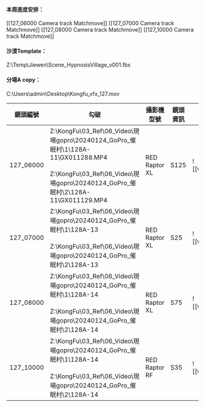 #### 本周進度安排：
[[127_06000 Camera track Matchmove]]
[[127_07000 Camera track Matchmove]]
[[127_08000 Camera track Matchmove]]
[[127_10000 Camera track Matchmove]]

#### 沙漠Template：
Z:\Temp\Jiewen\Scene_HypnosisVillage_v001.fbx
#### 分場A copy：
C:\Users\admin\Desktop\Kongfu_vfx_127.mov

| 鏡頭編號      | 勾破                                                                                                                                                             | 攝影機型號         | 鏡頭資訊 | 擷圖                               |
| --------- | -------------------------------------------------------------------------------------------------------------------------------------------------------------- | ------------- | ---- | -------------------------------- |
| 127_06000 | Z:\KongFu\03_Ref\06_Video\現場gopro\20240124_GoPro_催眠村\1\128A-11\GX011288.MP4<br><br>Z:\KongFu\03_Ref\06_Video\現場gopro\20240124_GoPro_催眠村\2\128A-11\GX011129.MP4 | RED Raptor XL | S125 | ![[vfx_127_06000_v01.00000.png]] |
| 127_07000 | Z:\KongFu\03_Ref\06_Video\現場gopro\20240124_GoPro_催眠村\1\128A-13<br><br>Z:\KongFu\03_Ref\06_Video\現場gopro\20240124_GoPro_催眠村\2\128A-13                           | RED Raptor XL | S25  | ![[vfx_127_07000_v01.00000.png]] |
| 127_08000 | Z:\KongFu\03_Ref\06_Video\現場gopro\20240124_GoPro_催眠村\1\128A-14<br><br>Z:\KongFu\03_Ref\06_Video\現場gopro\20240124_GoPro_催眠村\2\128A-14                           | RED Raptor XL | S75  | ![[vfx_127_08000_v01.00000.png]] |
| 127_10000 | Z:\KongFu\03_Ref\06_Video\現場gopro\20240124_GoPro_催眠村\1\128A-14<br><br>Z:\KongFu\03_Ref\06_Video\現場gopro\20240124_GoPro_催眠村\2\128A-14                           | RED Raptor RF | S35  | ![[vfx_127_10000_v01.00000.png]] |





